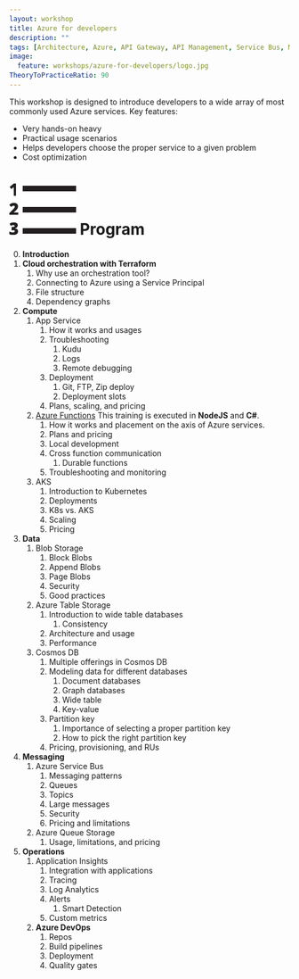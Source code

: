 ```yaml
---
layout: workshop
title: Azure for developers
description: ""
tags: [Architecture, Azure, API Gateway, API Management, Service Bus, Messaging, Table Storage, Queue Storage, Blob Storage, App Services, Azure Functions, Durable Functions, Terraform, Tracing, Application Insights, Cloud Orchestration, Service Discovery, Azure DevOps, Security, Azure Search, Polyglot Persistence, DDD, Monitoring, Data modeling, Eventual consistency]
image:
  feature: workshops/azure-for-developers/logo.jpg
TheoryToPracticeRatio: 90 
---
```


This workshop is designed to introduce developers to a wide array of most commonly used Azure services. Key features:

- Very hands-on heavy
- Practical usage scenarios
- Helps developers choose the proper service to a given problem
- Cost optimization

# <img src="/data/workshops/list.svg" class="listIcon" > Program

0. **Introduction**
1. **Cloud orchestration with Terraform**
    1. Why use an orchestration tool?
    2. Connecting to Azure using a Service Principal
    3. File structure
    4. Dependency graphs
2. **Compute**
    1. App Service
        1. How it works and usages
        2. Troubleshooting
            1. Kudu
            2. Logs
            3. Remote debugging
        3. Deployment
            1. Git, FTP, Zip  deploy
            2. Deployment slots
        4. Plans, scaling, and pricing
    2. [Azure Functions](https://azure.microsoft.com/en-us/services/functions/)
        This training is executed in **NodeJS** and **C#**.
        1. How it works and placement on the axis of Azure services.
        2. Plans and pricing
        3. Local development
        4. Cross function communication
            1. Durable functions
        5. Troubleshooting and monitoring
    3. AKS
        1. Introduction to Kubernetes
        2. Deployments
        3. K8s vs. AKS
        4. Scaling
        5. Pricing
3. **Data**
    1. Blob Storage
        1. Block Blobs
        2. Append Blobs
        3. Page Blobs
        4. Security
        5. Good practices 
    2. Azure Table Storage
        1. Introduction to wide table databases
            1. Consistency
        2. Architecture and usage
        3. Performance
    3. Cosmos DB
        1. Multiple offerings in Cosmos DB
        2. Modeling data for different databases
            1. Document databases
            2. Graph databases
            3. Wide table
            4. Key-value
        2. Partition key
            1. Importance of selecting a proper partition key
            2. How to pick the right partition key
        3. Pricing, provisioning, and RUs
4. **Messaging**
    1. Azure Service Bus
        1. Messaging patterns
        2. Queues
        3. Topics
        4. Large messages
        5. Security
        6. Pricing and limitations
    2. Azure Queue Storage
        1. Usage, limitations, and pricing
5. **Operations**
    1. Application Insights
        1. Integration with applications
        2. Tracing
        3. Log Analytics
        4. Alerts
            1. Smart Detection
        5. Custom metrics
    2. **Azure DevOps**
        1. Repos
        2. Build pipelines
        3. Deployment
        4. Quality gates